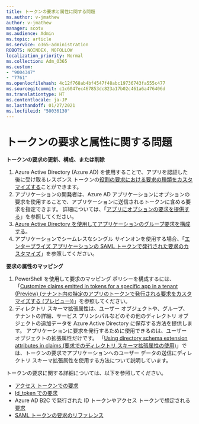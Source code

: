 ```yaml
---
title: トークンの要求と属性に関する問題
ms.author: v-jmathew
author: v-jmathew
manager: scotv
ms.audience: Admin
ms.topic: article
ms.service: o365-administration
ROBOTS: NOINDEX, NOFOLLOW
localization_priority: Normal
ms.collection: Adm_O365
ms.custom:
- "9004347"
- "7761"
ms.openlocfilehash: 4c12f768ab4bf4547f48abc19736743fa555c477
ms.sourcegitcommit: c1c6047ec467853dc823a17b02c461a6a476406d
ms.translationtype: HT
ms.contentlocale: ja-JP
ms.lasthandoff: 01/27/2021
ms.locfileid: "50036130"
---
```

# <a name="issues-with-token-claims-and-attributes"></a>トークンの要求と属性に関する問題

**トークンの要求の更新、構成、または削除**

1. Azure Active Directory (Azure AD) を使用することで、アプリを認証した後に受け取るレスポンス トークンの[役割の要求における要求の種類をカスタマイズする](https://docs.microsoft.com/azure/active-directory/develop/active-directory-enterprise-app-role-management)ことができます。
2. アプリケーションの開発者は、Azure AD アプリケーションにオプションの要求を使用することで、アプリケーションに送信されるトークンに含める要求を指定できます。 詳細については、「[アプリにオプションの要求を提供する](https://docs.microsoft.com/azure/active-directory/develop/active-directory-optional-claims)」を参照してください。
3. [Azure Active Directory を使用してアプリケーションのグループ要求を構成する](https://docs.microsoft.com/azure/active-directory/hybrid/how-to-connect-fed-group-claims)。
4. アプリケーションでシームレスなシングル サインオンを使用する場合、「[エンタープライズ アプリケーションの SAML トークンで発行された要求のカスタマイズ](https://docs.microsoft.com/azure/active-directory/develop/active-directory-saml-claims-customization)」を参照してください。

**要求の属性のマッピング**

1. PowerShell を使用して要求のマッピング ポリシーを構成するには、「[Customize claims emitted in tokens for a specific app in a tenant (Preview) (テナント内の特定のアプリのトークンで発行される要求をカスタマイズする (プレビュー))](https://docs.microsoft.com/azure/active-directory/develop/active-directory-claims-mapping)」を参照してください。
2. ディレクトリ スキーマ拡張属性は、ユーザー オブジェクトや、グループ、テナントの詳細、サービス プリンシパルなどのその他のディレクトリ オブジェクトの追加データを Azure Active Directory に保存する方法を提供します。 アプリケーションに要求を発行するために使用できるのは、ユーザー オブジェクトの拡張属性だけです。 「[Using directory schema extension attributes in claims (要求でのディレクトリ スキーマ拡張属性の使用)](https://docs.microsoft.com/azure/active-directory/develop/active-directory-schema-extensions)」では、トークンの要求でアプリケーションへのユーザー データの送信にディレクトリ スキーマ拡張属性を使用する方法について説明しています。

トークンの要求に関する詳細については、以下を参照してください。

- [アクセス トークンでの要求](https://docs.microsoft.com/azure/active-directory/develop/access-tokens#claims-in-access-tokens)
- [Id_token での要求](https://docs.microsoft.com/azure/active-directory/develop/id-tokens#claims-in-an-id_token)
- Azure AD B2C で発行された ID トークンやアクセス トークンで想定される[要求](https://docs.microsoft.com/azure/active-directory-b2c/tokens-overview#claims)
- [SAML トークンの要求のリファレンス](https://docs.microsoft.com/azure/active-directory/develop/reference-saml-tokens)

